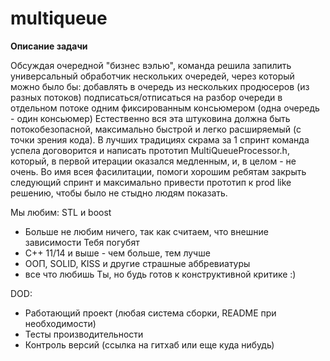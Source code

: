 # multiqueue
**Описание задачи**

   Обсуждая очередной "бизнес вэлью", команда решила запилить универсальный обработчик нескольких очередей, через который можно было бы:
добавлять в очередь из нескольких продюсеров (из разных потоков)
подписаться/отписаться на разбор очереди в отдельном потоке одним фиксированным консьюмером (одна очередь - один консьюмер)
Естественно вся эта штуковина должна быть потокобезопасной, максимально быстрой и легко расширяемый (с точки зрения кода).
В лучших традициях скрама за 1 спринт команда успела договорится и написать прототип MultiQueueProcessor.h, который, в первой итерации оказался медленным, и, в целом - не очень. Во имя всея фасилитации, помоги хорошим ребятам закрыть следующий спринт и максимально привести прототип к prod like решению, чтобы было не стыдно людям показать.

Мы любим:
STL и boost 
  * Больше не любим ничего, так как считаем, что внешние зависимости Тебя погубят
  * C++ 11/14 и выше - чем больше, тем лучше 
  * ООП, SOLID, KISS и другие страшные аббревиатуры
  * все что любишь Ты, но будь готов к конструктивной критике :)

DOD:
  * Работающий проект (любая система сборки, README при необходимости)
  * Тесты производительности
  * Контроль версий (ссылка на гитхаб или еще куда нибудь)
